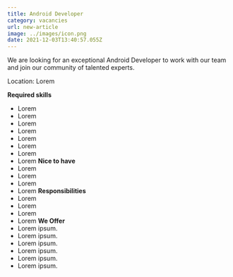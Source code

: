 ```yaml
---
title: Android Developer
category: vacancies
url: new-article
image: ../images/icon.png
date: 2021-12-03T13:40:57.055Z
---
```

We are looking for an exceptional Android Developer to work
with our team and join our community of talented experts.

Location: Lorem

**Required skills**

* Lorem
* Lorem
* Lorem
* Lorem
* Lorem
* Lorem
* Lorem
* Lorem
  **Nice to have**
* Lorem
* Lorem
* Lorem
* Lorem 
  **Responsibilities**
* Lorem
* Lorem
* Lorem
* Lorem
  **We Offer**
* Lorem ipsum.
* Lorem ipsum.
* Lorem ipsum.
* Lorem ipsum.
* Lorem ipsum.
* Lorem ipsum.